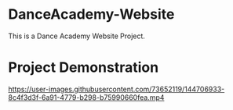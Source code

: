 # DanceAcademy-Website
This is a Dance Academy Website Project.

# Project Demonstration
https://user-images.githubusercontent.com/73652119/144706933-8c4f3d3f-6a91-4779-b298-b75990660fea.mp4
